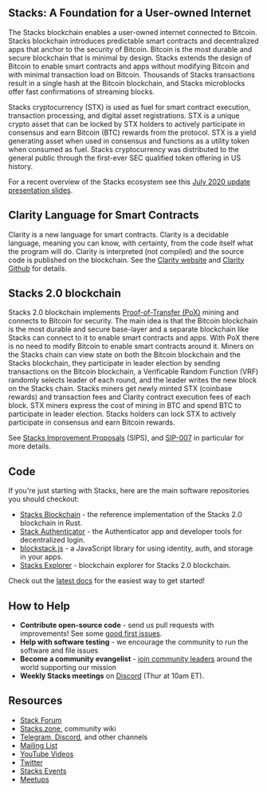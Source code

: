## Stacks: A Foundation for a User-owned Internet

The Stacks blockchain enables a user-owned internet connected to Bitcoin. Stacks blockchain introduces predictable smart contracts and decentralized apps that anchor to the security of Bitcoin. Bitcoin is the most durable and secure blockchain that is minimal by design. Stacks extends the design of Bitcoin to enable smart contracts and apps without modifying Bitcoin and with minimal transaction load on Bitcoin. Thousands of Stacks transactions result in a single hash at the Bitcoin blockchain, and Stacks microblocks offer fast confirmations of streaming blocks.

Stacks cryptocurrency (STX) is used as fuel for smart contract execution, transaction processing, and digital asset registrations. STX is a unique crypto asset that can be locked by STX holders to actively participate in consensus and earn Bitcoin (BTC) rewards from the protocol. STX is a yield generating asset when used in consensus and functions as a utility token when consumed as fuel. Stacks cryptocurrency was distributed to the general public through the first-ever SEC qualified token offering in US history.

For a recent overview of the Stacks ecosystem see this [July 2020 update presentation slides](https://docs.google.com/presentation/d/15lKVjbpRpGPH4-sybepXS3X9hwsqw-h1rqo8VntbADM).

## Clarity Language for Smart Contracts

Clarity is a new language for smart contracts. Clarity is a decidable language, meaning you can know, with certainty, from the code itself what the program will do. Clarity is interpreted (not compiled) and the source code is published on the blockchain. See the [Clarity website](https://clarity-lang.org) and [Clarity Github](https://github.com/clarity-lang) for details.

## Stacks 2.0 blockchain

Stacks 2.0 blockchain implements [Proof-of-Transfer (PoX)](https://blockstack.org/pox.pdf) mining and connects to Bitcoin for security. The main idea is that the Bitcoin blockchain is the most durable and secure base-layer and a separate blockchain like Stacks can connect to it to enable smart contracts and apps. With PoX there is no need to modify Bitcoin to enable smart contracts around it. Miners on the Stacks chain can view state on both the Bitcoin blockchain and the Stacks blockchain, they participate in leader election by sending transactions on the Bitcoin blockchain, a Verificable Random Function (VRF) randomly selects leader of each round, and the leader writes the new block on the Stacks chain. Stacks miners get newly minted STX (coinbase rewards) and transaction fees and Clarity contract execution fees of each block. STX miners express the cost of mining in BTC and spend BTC to participate in leader election. Stacks holders can lock STX to actively participate in consensus and earn Bitcoin rewards.

See [Stacks Improvement Proposals](https://github.com/blockstack/stacks-blockchain/tree/master/sip) (SIPS), and [SIP-007](https://github.com/blockstack/stacks-blockchain/blob/master/sip/sip-007-stacking-consensus.md) in particular for more details.

## Code

If you're just starting with Stacks, here are the main software repositories you should checkout:

- [Stacks Blockchain](https://github.com/blockstack/stacks-blockchain) - the reference implementation of the Stacks 2.0 blockchain in Rust.
- [Stack Authenticator](https://github.com/blockstack/ux) - the Authenticator app and developer tools for decentralized login.
- [blockstack.js](https://github.com/blockstack/blockstack.js) - a JavaScript library for using identity, auth, and storage in your apps.
- [Stacks Explorer](https://github.com/blockstack/explorer) - blockchain explorer for Stacks 2.0 blockchain.

Check out the [latest docs](https://docs.blockstack.org) for the easiest way to get started!

## How to Help

- **Contribute open-source code** - send us pull requests with improvements! See some [good first issues](https://github.com/blockstack/stacks-blockchain/issues?q=is%3Aissue+is%3Aopen+label%3A%22good+first+issue%22).
- **Help with software testing** - we encourage the community to run the software and file issues
- **Become a community evangelist** - [join community leaders](https://community.blockstack.org/evangelists) around the world supporting our mission
- **Weekly Stacks meetings** on [Discord](https://stacks.chat) (Thur at 10am ET).

## Resources

- [Stack Forum](http://forum.blockstack.org)
- [Stacks.zone](https://stacks.zone), community wiki
- [Telegram, Discord](https://community.blockstack.org/groups), and other channels
- [Mailing List](https://blockstack.org/updates)
- [YouTube Videos](https://www.youtube.com/channel/UC3J2iHnyt2JtOvtGVf_jpHQ)
- [Twitter](https://twitter.com/blockstack)
- [Stacks Events](https://community.blockstack.org/events)
- [Meetups](https://meetup.com/pro/blockstack)
